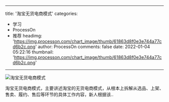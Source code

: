 
---
title: '淘宝无货电商模式'
categories: 
 - 学习
 - ProcessOn
 - 推荐
headimg: 'https://img.processon.com/chart_image/thumb/61863d8f0e3e744a77cd6b2c.png'
author: ProcessOn
comments: false
date: 2022-01-04 05:22:16
thumbnail: 'https://img.processon.com/chart_image/thumb/61863d8f0e3e744a77cd6b2c.png'
---

<div>   
<img class="thumb" alt="淘宝无货电商模式" src="https://img.processon.com/chart_image/thumb/61863d8f0e3e744a77cd6b2c.png" referrerpolicy="no-referrer">
<p>淘宝无货电商模式，主要讲述淘宝的无货电商模式，从根本上拆解从选品、上架、售卖、履约、售后等环节的具体工作内容，新人根据该..</p>  
</div>
            